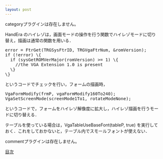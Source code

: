 ```yaml
---
layout: post
---
```

<p><span class="error">categoryプラグインは存在しません。</span></p>
<p>HandEra のハイレゾは，画面モードの操作を行う関数でハイレゾモードに切り替え，描画は通常の関数を用いる．</p>
<pre>error = FtrGet(TRGSysFtrID, TRGVgaFtrNum, &amp;romVersion);
if (!error) \{
  if (sysGetROMVerMajor(romVersion) &gt;= 1) \{
    //the VGA Extension 1.0 is present
  \}
\}
</pre>
<p>というコードでチェックを行い，フォームの描画時，</p>
<pre>VgaFormModify(frmP, vgaFormModify160To240);
VgaSetScreenMode(screenMode1To1, rotateModeNone);
</pre>
<p>というコードで，フォームをハイレゾ解像度に拡大し，ハイレゾ描画を行うモードに切り替える．</p>
<p>テーブルを使っている場合は，VgaTableUseBaseFont(tableP, true) を実行しておく．これをしておかないと，テーブル内でスモールフォントが使えない．</p>
<p><span class="error">commentプラグインは存在しません。</span> </p>
<p><a href="/?page=Palm+Tips" class="wikipage">目次</a></p>
